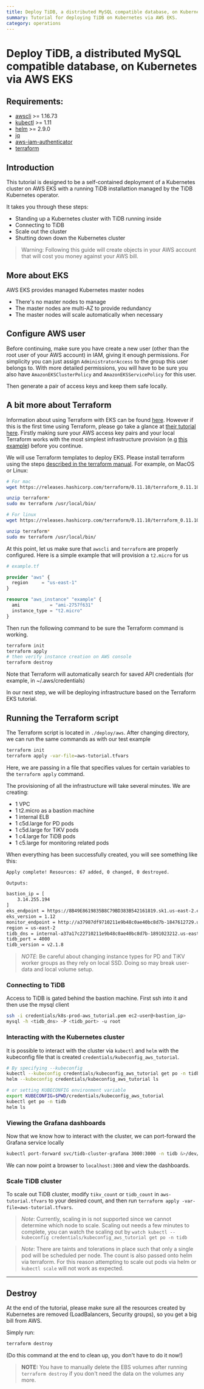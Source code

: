 ```yaml
---
title: Deploy TiDB, a distributed MySQL compatible database, on Kubernetes via AWS EKS
summary: Tutorial for deploying TiDB on Kubernetes via AWS EKS.
category: operations
---
```


# Deploy TiDB, a distributed MySQL compatible database, on Kubernetes via AWS EKS

## Requirements:
* [awscli](https://docs.aws.amazon.com/cli/latest/userguide/cli-chap-install.html) >= 1.16.73
* [kubectl](https://kubernetes.io/docs/tasks/tools/install-kubectl/#install-kubectl) >= 1.11
* [helm](https://github.com/helm/helm/blob/master/docs/install.md#installing-the-helm-client) >= 2.9.0
* [jq](https://stedolan.github.io/jq/download/)
* [aws-iam-authenticator](https://github.com/kubernetes-sigs/aws-iam-authenticator#4-set-up-kubectl-to-use-authentication-tokens-provided-by-aws-iam-authenticator-for-kubernetes)
* [terraform](https://www.terraform.io/downloads.html)

## Introduction

This tutorial is designed to be a self-contained deployment of a Kubernetes cluster on AWS EKS with a running TiDB installattion managed by the TiDB Kubernetes operator.

It takes you through these steps:

- Standing up a Kubernetes cluster with TiDB running inside
- Connecting to TiDB
- Scale out the cluster
- Shutting down down the Kubernetes cluster

> Warning: Following this guide will create objects in your AWS account that will cost you money against your AWS bill.

## More about EKS

AWS EKS provides managed Kubernetes master nodes

- There's no master nodes to manage
- The master nodes are multi-AZ to provide redundancy
- The master nodes will scale automatically when necessary

## Configure AWS user

Before continuing, make sure you have create a new user (other than the
root user of your AWS account) in IAM, giving it enough permissions.
For simplicity you can just assign `AdministratorAccess` to the group this user
belongs to. With more detailed permissions, you will have to be sure you also have
`AmazonEKSClusterPolicy` and `AmazonEKSServicePolicy` for this user.

Then generate a pair of access keys and keep them safe locally. 

## A bit more about Terraform

Information about using Terraform with EKS can be found [here](https://www.terraform.io/docs/providers/aws/guides/eks-getting-started.html).
However if this is the first time using Terraform, please go take a glance
at [their tutorial here](https://www.terraform.io/intro/getting-started/install.html).
Firstly making sure your AWS access key pairs and your local Terraform works with
the most simplest infrastructure provision (e.g [this example](https://www.terraform.io/intro/getting-started/build.html#configuration)) before you
continue.


We will use Terraform templates to deploy EKS. Please install terraform using the steps [described in the terraform manual](https://www.terraform.io/intro/getting-started/install.html). For example, on MacOS or Linux:

```sh
# For mac
wget https://releases.hashicorp.com/terraform/0.11.10/terraform_0.11.10_darwin_amd64.zip

unzip terraform*
sudo mv terraform /usr/local/bin/
```

```sh
# For linux
wget https://releases.hashicorp.com/terraform/0.11.10/terraform_0.11.10_linux_amd64.zip

unzip terraform*
sudo mv terraform /usr/local/bin/
```

At this point, let us make sure that `awscli` and `terraform` are properly configured. Here is a simple example that will provision a `t2.micro` for us

```tf
# example.tf

provider "aws" {
  region     = "us-east-1"
}

resource "aws_instance" "example" {
  ami           = "ami-2757f631"
  instance_type = "t2.micro"
}
```

Then run the following command to be sure the Terraform command is working.

```sh
terraform init
terraform apply
# then verify instance creation on AWS console
terraform destroy
```

Note that Terraform will automatically search for saved API credentials (for example, in ~/.aws/credentials)

In our next step, we will be deploying infrastructure based on the Terraform EKS tutorial.

## Running the Terraform script

The Terraform script is located in `./deploy/aws`. After changing directory, we can run the same commands as with our test example
```sh
terraform init
terraform apply -var-file=aws-tutorial.tfvars
```
Here, we are passing in a file that specifies values for certain variables to the `terraform apply` command.

The provisioning of all the infrastructure will take several minutes. We are creating:

* 1 VPC
* 1 t2.micro as a bastion machine
* 1 internal ELB
* 1 c5d.large for PD pods
* 1 c5d.large for TiKV pods
* 1 c4.large for TiDB pods
* 1 c5.large for monitoring related pods

When everything has been successfully created, you will see something like this:

```sh
Apply complete! Resources: 67 added, 0 changed, 0 destroyed.

Outputs:

bastion_ip = [
    3.14.255.194
]
eks_endpoint = https://8B49E8619835B8C79BD383B542161819.sk1.us-east-2.eks.amazonaws.com
eks_version = 1.12
monitor_endpoint = http://a37987df9710211e9b48c0ae40bc8d7b-1847612729.us-east-2.elb.amazonaws.com:3000
region = us-east-2
tidb_dns = internal-a37a17c22710211e9b48c0ae40bc8d7b-1891023212.us-east-2.elb.amazonaws.com
tidb_port = 4000
tidb_version = v2.1.8
```

> *NOTE*: Be careful about changing instance types for PD and TiKV worker groups as they rely on local SSD. Doing so may break user-data and local volume setup.
### Connecting to TiDB

Access to TiDB is gated behind the bastion machine. First ssh into it and then use the mysql client
```sh
ssh -i credentials/k8s-prod-aws_tutorial.pem ec2-user@<bastion_ip>
mysql -h <tidb_dns> -P <tidb_port> -u root
```

### Interacting with the Kubernetes cluster

It is possible to interact with the cluster via `kubectl` and `helm` with the kubeconfig file that is created `credentials/kubeconfig_aws_tutorial`.

```sh 
# By specifying --kubeconfig
kubectl --kubeconfig credentials/kubeconfig_aws_tutorial get po -n tidb
helm --kubeconfig credentials/kubeconfig_aws_tutorial ls

# or setting KUBECONFIG environment variable
export KUBECONFIG=$PWD/credentials/kubeconfig_aws_tutorial
kubectl get po -n tidb
helm ls
```

### Viewing the Grafana dashboards

Now that we know how to interact with the cluster, we can port-forward the Grafana service locally

```bash
kubectl port-forward svc/tidb-cluster-grafana 3000:3000 -n tidb &>/dev/null &
```

We can now point a browser to `localhost:3000` and view the dashboards.


### Scale TiDB cluster

To scale out TiDB cluster, modify `tikv_count` or `tidb_count` in `aws-tutorial.tfvars` to your desired count, and then run `terraform apply -var-file=aws-tutorial.tfvars`.

> *Note*: Currently, scaling in is not supported since we cannot determine which node to scale. Scaling out needs a few minutes to complete, you can watch the scaling out by `watch kubectl --kubeconfig credentials/kubeconfig_aws_tutorial get po -n tidb`

> *Note*: There are taints and tolerations in place such that only a single pod will be scheduled per node. The count is also passed onto helm via terraform. For this reason attempting to scale out pods via helm or `kubectl scale` will not work as expected.
---

## Destroy

At the end of the tutorial, please make sure all the resources created by Kubernetes are removed (LoadBalancers, Security groups), so you get a
big bill from AWS.

Simply run:

```sh
terraform destroy
```

(Do this command at the end to clean up, you don't have to do it now!)

> **NOTE:** You have to manually delete the EBS volumes after running `terraform destroy` if you don't need the data on the volumes any more.
